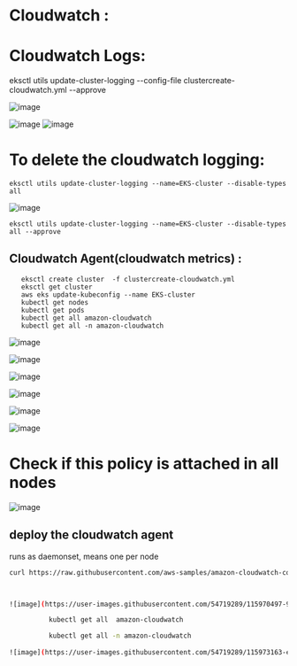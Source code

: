 # Cloudwatch :
   
   # Cloudwatch Logs:

   eksctl utils update-cluster-logging --config-file clustercreate-cloudwatch.yml --approve
   
![image](https://user-images.githubusercontent.com/54719289/115937374-bf32fb00-a48f-11eb-9dc3-6705505eba82.png)

![image](https://user-images.githubusercontent.com/54719289/115937421-e984b880-a48f-11eb-84d0-d10a3080cc4e.png)
![image](https://user-images.githubusercontent.com/54719289/115937519-11741c00-a490-11eb-9e1a-301e60ae29d4.png)



 # To delete the cloudwatch logging:
 
    eksctl utils update-cluster-logging --name=EKS-cluster --disable-types all
 
 ![image](https://user-images.githubusercontent.com/54719289/115937847-d1616900-a490-11eb-8c58-f2a42a722c97.png)

    eksctl utils update-cluster-logging --name=EKS-cluster --disable-types all --approve
   


## Cloudwatch Agent(cloudwatch metrics)   :

       eksctl create cluster  -f clustercreate-cloudwatch.yml
       eksctl get cluster
       aws eks update-kubeconfig --name EKS-cluster
       kubectl get nodes
       kubectl get pods
       kubectl get all amazon-cloudwatch
       kubectl get all -n amazon-cloudwatch

![image](https://user-images.githubusercontent.com/54719289/115970201-d7ab2000-a538-11eb-81ab-b1e27e6661e5.png)

![image](https://user-images.githubusercontent.com/54719289/115970228-f90c0c00-a538-11eb-8af7-eff60965e80d.png)

![image](https://user-images.githubusercontent.com/54719289/115970237-09bc8200-a539-11eb-8938-4e654c1d302b.png)

![image](https://user-images.githubusercontent.com/54719289/115970307-69b32880-a539-11eb-90e2-705ae4c04643.png)

![image](https://user-images.githubusercontent.com/54719289/115970324-851e3380-a539-11eb-9e9e-b301c3ddc536.png)

![image](https://user-images.githubusercontent.com/54719289/115972904-26f94c80-a549-11eb-8a69-869d4207ef6a.png)


# Check if this policy is attached  in all nodes

![image](https://user-images.githubusercontent.com/54719289/115970405-ffe74e80-a539-11eb-820f-ad78076f1e9a.png)


## deploy the cloudwatch agent
runs as daemonset, means one per node

```bash
curl https://raw.githubusercontent.com/aws-samples/amazon-cloudwatch-container-insights/master/k8s-yaml-templates/quickstart/cwagent-fluentd-quickstart.yaml | sed "s/{{cluster_name}}/EKS-cluster/;s/{{region_name}}/eu-west-2/" | kubectl apply -f -



![image](https://user-images.githubusercontent.com/54719289/115970497-97e53800-a53a-11eb-9689-f98b6671c8d5.png)

          kubectl get all  amazon-cloudwatch

          kubectl get all -n amazon-cloudwatch
      
![image](https://user-images.githubusercontent.com/54719289/115973163-e00c5680-a54a-11eb-841f-df0b69dfe1ab.png)


  
